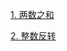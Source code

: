 [1. 两数之和](https://github.com/aiyayao/blog/issues/13)

[2. 整数反转](https://github.com/aiyayao/blog/issues/14)
